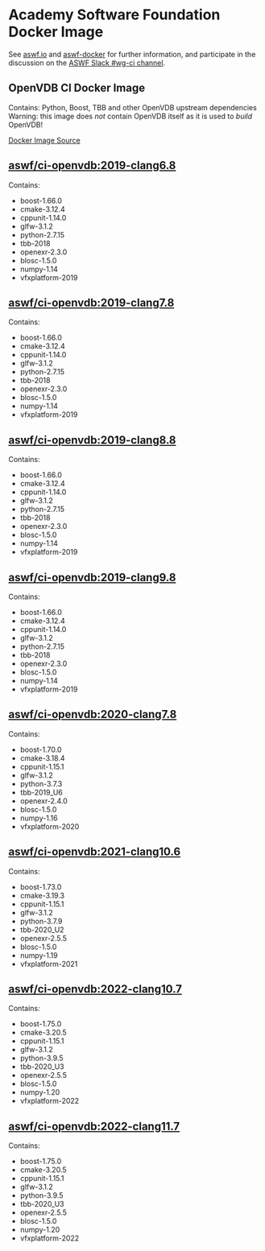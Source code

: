 <!--
Copyright (c) Contributors to the aswf-docker Project. All rights reserved.
SPDX-License-Identifier: Apache-2.0

Warning: this file is automatically generated from a template!
-->

# Academy Software Foundation Docker Image

See [aswf.io](https://aswf.io) and [aswf-docker](https://github.com/AcademySoftwareFoundation/aswf-docker)
for further information, and participate in the discussion on the
[ASWF Slack #wg-ci channel](https://academysoftwarefdn.slack.com/archives/C0169RX7MMK).

## OpenVDB CI Docker Image

Contains: Python, Boost, TBB and other OpenVDB upstream dependencies
Warning: this image does *not* contain OpenVDB itself as it is used to *build* OpenVDB!

[Docker Image Source](https://github.com/AcademySoftwareFoundation/aswf-docker/blob/master/ci-openvdb/Dockerfile)

## [aswf/ci-openvdb:2019-clang6.8](https://hub.docker.com/r/aswf/ci-openvdb/tags?page=1&name=2019-clang6.8)

Contains:
* boost-1.66.0
* cmake-3.12.4
* cppunit-1.14.0
* glfw-3.1.2
* python-2.7.15
* tbb-2018
* openexr-2.3.0
* blosc-1.5.0
* numpy-1.14
* vfxplatform-2019

## [aswf/ci-openvdb:2019-clang7.8](https://hub.docker.com/r/aswf/ci-openvdb/tags?page=1&name=2019-clang7.8)

Contains:
* boost-1.66.0
* cmake-3.12.4
* cppunit-1.14.0
* glfw-3.1.2
* python-2.7.15
* tbb-2018
* openexr-2.3.0
* blosc-1.5.0
* numpy-1.14
* vfxplatform-2019

## [aswf/ci-openvdb:2019-clang8.8](https://hub.docker.com/r/aswf/ci-openvdb/tags?page=1&name=2019-clang8.8)

Contains:
* boost-1.66.0
* cmake-3.12.4
* cppunit-1.14.0
* glfw-3.1.2
* python-2.7.15
* tbb-2018
* openexr-2.3.0
* blosc-1.5.0
* numpy-1.14
* vfxplatform-2019

## [aswf/ci-openvdb:2019-clang9.8](https://hub.docker.com/r/aswf/ci-openvdb/tags?page=1&name=2019-clang9.8)

Contains:
* boost-1.66.0
* cmake-3.12.4
* cppunit-1.14.0
* glfw-3.1.2
* python-2.7.15
* tbb-2018
* openexr-2.3.0
* blosc-1.5.0
* numpy-1.14
* vfxplatform-2019

## [aswf/ci-openvdb:2020-clang7.8](https://hub.docker.com/r/aswf/ci-openvdb/tags?page=1&name=2020-clang7.8)

Contains:
* boost-1.70.0
* cmake-3.18.4
* cppunit-1.15.1
* glfw-3.1.2
* python-3.7.3
* tbb-2019_U6
* openexr-2.4.0
* blosc-1.5.0
* numpy-1.16
* vfxplatform-2020

## [aswf/ci-openvdb:2021-clang10.6](https://hub.docker.com/r/aswf/ci-openvdb/tags?page=1&name=2021-clang10.6)

Contains:
* boost-1.73.0
* cmake-3.19.3
* cppunit-1.15.1
* glfw-3.1.2
* python-3.7.9
* tbb-2020_U2
* openexr-2.5.5
* blosc-1.5.0
* numpy-1.19
* vfxplatform-2021

## [aswf/ci-openvdb:2022-clang10.7](https://hub.docker.com/r/aswf/ci-openvdb/tags?page=1&name=2022-clang10.7)

Contains:
* boost-1.75.0
* cmake-3.20.5
* cppunit-1.15.1
* glfw-3.1.2
* python-3.9.5
* tbb-2020_U3
* openexr-2.5.5
* blosc-1.5.0
* numpy-1.20
* vfxplatform-2022

## [aswf/ci-openvdb:2022-clang11.7](https://hub.docker.com/r/aswf/ci-openvdb/tags?page=1&name=2022-clang11.7)

Contains:
* boost-1.75.0
* cmake-3.20.5
* cppunit-1.15.1
* glfw-3.1.2
* python-3.9.5
* tbb-2020_U3
* openexr-2.5.5
* blosc-1.5.0
* numpy-1.20
* vfxplatform-2022

